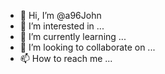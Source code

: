 - 👋 Hi, I’m @a96John
- 👀 I’m interested in ...
- 🌱 I’m currently learning ...
- 💞️ I’m looking to collaborate on ...
- 📫 How to reach me ...

<!---
a96John/a96John is a ✨ special ✨ repository because its `README.md` (this file) appears on your GitHub profile.
You can click the Preview link to take a look at your changes.
--->
